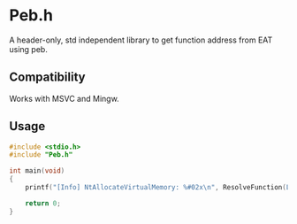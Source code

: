# Peb.h
A header-only, std independent library to get function address from EAT using peb. 

## Compatibility
Works with MSVC and Mingw.

## Usage
```c
#include <stdio.h>
#include "Peb.h"

int main(void)
{
    printf("[Info] NtAllocateVirtualMemory: %#02x\n", ResolveFunction(L"ntdll.dll", "NtAllocateVirtualMemory"));

    return 0;
}
```
